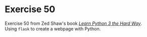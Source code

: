 # Exercise 50
Exercise 50 from Zed Shaw's book [*Learn Python 3 the Hard Way*](https://learncodethehardway.org/python/).<br>
Using `flask` to create a webpage with Python.

